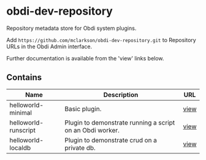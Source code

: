 # obdi-dev-repository
Repository metadata store for Obdi system plugins.

Add `https://github.com/mclarkson/obdi-dev-repository.git` to Repository URLs in the Obdi Admin interface.

Further documentation is available from the 'view' links below.

## Contains

|        Name          |  Description     |        URL                                                   |
|----------------------|------------------|--------------------------------------------------------------|
| helloworld-minimal   |  Basic plugin. | [view](https://github.com/mclarkson/obdi-helloworld-minimal) |
| helloworld-runscript |  Plugin to demonstrate running a script on an Obdi worker. | [view](https://github.com/mclarkson/obdi-helloworld-runscript) |
| helloworld-localdb |  Plugin to demonstrate crud on a private db. | [view](https://github.com/mclarkson/obdi-helloworld-localdb) |

